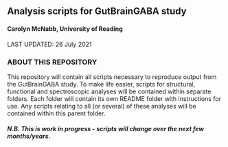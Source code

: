 ## Analysis scripts for GutBrainGABA study 
#### Carolyn McNabb, University of Reading
LAST UPDATED: 26 July 2021

### ABOUT THIS REPOSITORY
 This repository will contain all scripts necessary to reproduce output from the GutBrainGABA study. To make life easier,  scripts for structural, functional and spectroscopic analyses will be contained within separate folders. Each folder will contain its own README folder with instructions for use. Any scripts relating to all (or several) of these analyses will be contained within this parent folder.
 
##### N.B. This is work in progress - scripts *will* change over the next few months/years.
